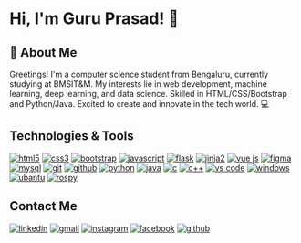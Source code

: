 
# Hi, I'm Guru Prasad! 👋


## 🚀 About Me
Greetings! I'm a computer science student from Bengaluru, currently studying at BMSIT&M. My interests lie in web development, machine learning, deep learning, and data science. Skilled in HTML/CSS/Bootstrap and Python/Java. Excited to create and innovate in the tech world. 💻

## Technologies & Tools
<!-- include html5 just logo -->
[![html5](https://img.shields.io/badge/html5-E34F26?style=for-the-badge&logo=html5&logoColor=white)](https://developer.mozilla.org/en-US/docs/Web/Guide/HTML/HTML5)
[![css3](https://img.shields.io/badge/css3-1572B6?style=for-the-badge&logo=css3&logoColor=white)](https://developer.mozilla.org/en-US/docs/Web/CSS)
[![bootstrap](https://img.shields.io/badge/bootstrap-563D7C?style=for-the-badge&logo=bootstrap&logoColor=white)](https://getbootstrap.com/)
[![javascript](https://img.shields.io/badge/javascript-F7DF1E?style=for-the-badge&logo=javascript&logoColor=black)](https://developer.mozilla.org/en-US/docs/Web/JavaScript)
[![flask](https://img.shields.io/badge/flask-000000?style=for-the-badge&logo=flask&logoColor=white)](https://flask.palletsprojects.com/en/2.0.x/)
[![jinja2](https://img.shields.io/badge/jinja2-000000?style=for-the-badge&logo=jinja&logoColor=white)](https://jinja.palletsprojects.com/en/3.0.x/)
[![vue js](https://img.shields.io/badge/Vue.js-35495E?style=for-the-badge&logo=vue.js&logoColor=4FC08D)](https://vuejs.org/)
[![figma](https://img.shields.io/badge/Figma-F24E1E?style=for-the-badge&logo=figma&logoColor=white)](https://www.figma.com/)
[![mysql](https://img.shields.io/badge/MySQL-00000F?style=for-the-badge&logo=mysql&logoColor=white)](https://www.mysql.com/)
[![git](https://img.shields.io/badge/git-F05032?style=for-the-badge&logo=git&logoColor=white)](https://git-scm.com/)
[![github](https://img.shields.io/badge/github-100000?style=for-the-badge&logo=github&logoColor=white)](https://github.com/Guru-Prasad-2002)
[![python](https://img.shields.io/badge/python-3776AB?style=for-the-badge&logo=python&logoColor=white)](https://www.python.org/)
[![java](https://img.shields.io/badge/java-007396?style=for-the-badge&logo=java&logoColor=white)](https://www.java.com/en/)
[![c](https://img.shields.io/badge/c-A8B9CC?style=for-the-badge&logo=c&logoColor=white)](https://www.cprogramming.com/)
[![c++](https://img.shields.io/badge/c++-00599C?style=for-the-badge&logo=c%2B%2B&logoColor=white)](https://www.cplusplus.com/)
[![vs code](https://img.shields.io/badge/Visual_Studio_Code-007ACC?style=for-the-badge&logo=visual-studio-code&logoColor=white)](https://code.visualstudio.com/)
[![windows](https://img.shields.io/badge/Windows-0078D6?style=for-the-badge&logo=windows&logoColor=white)](https://www.microsoft.com/en-in/windows)
[![ubantu](https://img.shields.io/badge/Ubuntu-E95420?style=for-the-badge&logo=ubuntu&logoColor=white)](https://ubuntu.com/)
[![rospy](https://img.shields.io/badge/ROS-22314E?style=for-the-badge&logo=ros&logoColor=white)](http://wiki.ros.org/rospy)

## Contact Me
[![linkedin](https://img.shields.io/badge/linkedin-0A66C2?style=for-the-badge&logo=linkedin&logoColor=white)](https://www.linkedin.com/in/s-guru-prasad-675720206/)
[![gmail](https://img.shields.io/badge/gmail-D14836?style=for-the-badge&logo=gmail&logoColor=white)](mailto:gurujissrr@gmail.com)
[![instagram](https://img.shields.io/badge/instagram-E4405F?style=for-the-badge&logo=instagram&logoColor=white)](https://www.instagram.com/gurujissrr/)
[![facebook](https://img.shields.io/badge/facebook-1877F2?style=for-the-badge&logo=facebook&logoColor=white)](https://www.facebook.com/gurujissrr/)
[![github](https://img.shields.io/badge/github-100000?style=for-the-badge&logo=github&logoColor=white)](https://github.com/Guru-Prasad-2002)
